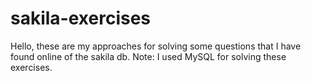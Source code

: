 # sakila-exercises
Hello, these are my approaches for solving some questions that I have found online of the sakila db. 
Note: I used MySQL for solving these exercises. 
